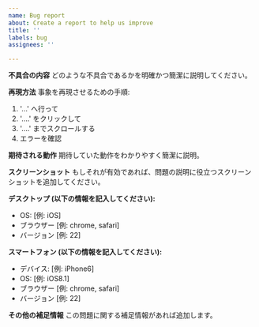 ```yaml
---
name: Bug report
about: Create a report to help us improve
title: ''
labels: bug
assignees: ''

---
```


**不具合の内容**
どのような不具合であるかを明確かつ簡潔に説明してください。

**再現方法**
事象を再現させるための手順:
1. '...' へ行って
2. '....' をクリックして
3. '....' までスクロールする
4. エラーを確認

**期待される動作**
期待していた動作をわかりやすく簡潔に説明。

**スクリーンショット**
もしそれが有効であれば、問題の説明に役立つスクリーンショットを追加してください。

**デスクトップ (以下の情報を記入してください):**
 - OS: [例: iOS]
 - ブラウザー [例: chrome, safari]
 - バージョン [例: 22]

**スマートフォン (以下の情報を記入してください):**
 - デバイス: [例: iPhone6]
 - OS: [例: iOS8.1]
 - ブラウザー [例: chrome, safari]
 - バージョン [例: 22]

**その他の補足情報**
この問題に関する補足情報があれば追加します。
